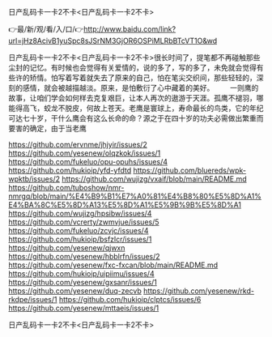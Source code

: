 日产乱码卡一卡2不卡<日产乱码卡一卡2不卡>

👉最/新/观/看/入/口/👉http://www.baidu.com/link?url=jHz8AcivB1yuSpc8sJSrNM3GjOR6OSPiMLRbBTcVT1O&wd

日产乱码卡一卡2不卡<日产乱码卡一卡2不卡>很长时间了，提笔都不再碰触那些尘封的记忆。有时候也会觉得有关爱情的，说的多了，写的多了，未免就会觉得有些许的矫情。怕写着写着就失去了原来的自己，怕在笔尖交织间，那些轻轻的，深刻的感情，就会被越描越淡。原来，是怕敷衍了心中藏着的美好。
　　一则鹰的故事，让咱们学会如何样去克复艰巨，让本人再次的遨游于天涯。孤鹰不褪羽，哪能得高飞，蛟龙不脱皮，何故上苍天。老鹰是寰球上，寿命最长的鸟类，它的年纪可达七十岁，干什么鹰会有这么长命的命？源之于在四十岁的功夫必需做出繁重而要害的确定，由于当老鹰


https://github.com/ervnme/jhjyir/issues/2
https://github.com/yesenew/olqzkok/issues/1
https://github.com/fukeluo/opu-opuhs/issues/4
https://github.com/hukioip/yfd-yfdtd
https://github.com/bluereds/wpk-wpktb/issues/2
https://github.com/wujizg/vxaif/blob/main/README.md
https://github.com/tuboshow/nmr-nmrgq/blob/main/%E4%B9%B1%E7%A0%81%E4%B8%80%E5%8D%A1%E4%BA%8C%E5%8D%A13%E5%8D%A1%E5%9B%9B%E5%8D%A1
https://github.com/wujizg/hpsibw/issues/4
https://github.com/vcrerty/zwmvjue/issues/5
https://github.com/fukeluo/zcvjc/issues/4
https://github.com/hukioip/bsfzlcr/issues/1
https://github.com/yesenew/qjwxn
https://github.com/yesenew/hbblrfn/issues/2
https://github.com/yesenew/fxc-fxcan/blob/main/README.md
https://github.com/hukioip/uipiimu/issues/4
https://github.com/yesenew/gxsanr/issues/1
https://github.com/yesenew/duq-zecvb
https://github.com/yesenew/rkd-rkdpe/issues/1
https://github.com/hukioip/clptcs/issues/6
https://github.com/yesenew/mttaeis/issues/1

日产乱码卡一卡2不卡&lt;日产乱码卡一卡2不卡>
